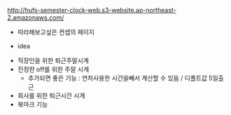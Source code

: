 http://hufs-semester-clock-web.s3-website.ap-northeast-2.amazonaws.com/
- 따라해보고싶은 컨셉의 페이지 
* idea 

- 직장인을 위한 퇴근주말시계
- 진정한 off를 위한 주말 시계 
  - 추가되면 좋은 기능 : 연차사용한 시간을빼서 계산할 수 있음 / 디폴트값 5일출근 
- 회사를 위한 퇴근시간 시계 
- 북마크 기능 
